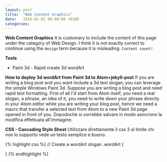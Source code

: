 ```yaml
---
layout: post
title:  "Web Content Graphics"
date:   2018-01-02 00:00:00 +0100
categories:
---
```

**Web Content Graphics**
It is customary to include the content of this page under the category of Web
Design. I think it is not exactly correct to continue using the `design` term
because it is misleading. `Content count!`

**Tools**
- Paint 3d - Rapid create 3d wordArt

**How to deploy 3d wordArt from Paint 3d to Atom+jekyll-post**
If you are writing a blog post and you want include a 3d text slogan, you can
leverage the simple Windows Paint 3d. Suppose you are writing a blog post
and need rapid text formatting. First of all I'd start from Atom itself,
you need a real slogan, a phrase, an idea of it, you need to write down
your phrase directly in your Atom editor while you are writing your blog
post, hence we need a macro that transfer a selected text from Atom to a new
Paint 3d page opened in front of you. Dopodochè si vorrebbe salvare in modo
asincrono la modifica effettuata all'immagine.

**CSS - Cascading Style Sheet**
Utilizzare direttamente il css 3 al limite chi non lo supporto vede un testo
semplice e buono.

{% highlight css %}
// Create a wordArt slogan
.wordArt {

}
{% endhighlight %}
